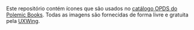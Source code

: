 Este repositório contém ícones que são usados no [catálogo OPDS do Polemic Books](https://github.com/PolemicBooks/PlmcBksAPI). Todas as imagens são fornecidas de forma livre e gratuita pela [UXWing](https://uxwing.com/).